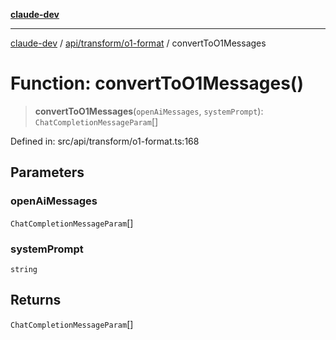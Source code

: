[**claude-dev**](../../../../README.md)

***

[claude-dev](../../../../README.md) / [api/transform/o1-format](../README.md) / convertToO1Messages

# Function: convertToO1Messages()

> **convertToO1Messages**(`openAiMessages`, `systemPrompt`): `ChatCompletionMessageParam`[]

Defined in: src/api/transform/o1-format.ts:168

## Parameters

### openAiMessages

`ChatCompletionMessageParam`[]

### systemPrompt

`string`

## Returns

`ChatCompletionMessageParam`[]

